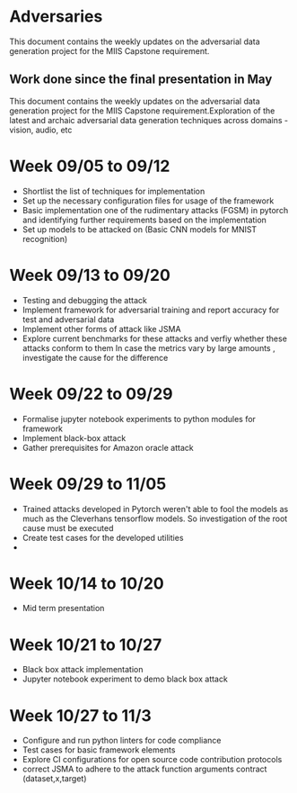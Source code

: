 # Adversaries

This document contains the weekly updates on the adversarial data generation project for the MIIS Capstone requirement.

## Work done since the final presentation in May
This document contains the weekly updates on the adversarial data generation project for the MIIS Capstone requirement.Exploration of the latest and archaic adversarial data generation techniques across domains - vision, audio, etc

# Week 09/05 to 09/12
* Shortlist the list of techniques for implementation 
* Set up the necessary configuration files for usage of the framework
* Basic implementation one of the rudimentary attacks (FGSM) in pytorch and identifying further requirements based on the implementation
* Set up models to be attacked on (Basic CNN models for MNIST recognition)

# Week 09/13 to 09/20
* Testing and debugging the attack
* Implement framework for adversarial training and report accuracy for test and adversarial data
* Implement other forms of attack like JSMA
* Explore current benchmarks for these attacks and verfiy whether these attacks conform to them 
In case the metrics vary by large amounts , investigate the cause for the difference

# Week 09/22 to 09/29
* Formalise jupyter notebook experiments to python modules for framework
* Implement black-box attack
* Gather prerequisites for Amazon oracle attack

# Week 09/29 to 11/05
* Trained attacks developed in Pytorch weren't able to fool the models as much as the Cleverhans tensorflow models. 
So investigation of the root cause must be executed
* Create test cases for the developed utilities
* 

# Week 10/14 to 10/20
* Mid term presentation

# Week 10/21 to 10/27
* Black box attack implementation
* Jupyter notebook experiment to demo black box attack


# Week 10/27 to 11/3
* Configure and run python linters for code compliance
* Test cases for basic framework elements
* Explore CI configurations for open source code contribution protocols
* correct JSMA to adhere to the attack function arguments contract (dataset,x,target)
